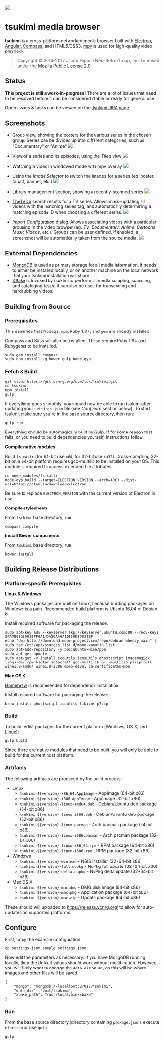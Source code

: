 
![](https://ycnrg.org/img/tsukimi_logo_v2_96.png)
# tsukimi media browser

__tsukimi__ is a cross-platform networked media browser built with [Electron](https://electron.atom.io/), [Angular](https://angularjs.org/), [Compass](http://compass-style.org/), and HTML5/CSS3. [mpv](https://mpv.io/) is used for high-quality video playback.

> Copyright © 2014-2017 Jacob Hipps / Neo-Retro Group, Inc.
> Licensed under the [Mozilla Public License 2.0](https://www.mozilla.org/en-US/MPL/2.0/)


## Status

__This project is still a work-in-progress!__ There are a lot of issues that need to be resolved before it can be considered stable or ready for general use.

Open issues & tasks can be viewed on the [Tsukimi JIRA page](https://jira.ycnrg.org/projects/TSK).

## Screenshots

- Group view, showing the posters for the various series in the chosen group. Series can be divided up into different categories, such as "Documentary" or "Anime"
![](https://ss.ycnrg.org/jotunn_20170925_033640.png)

- View of a series and its episodes, using the _Tiled_ view
![](https://ss.ycnrg.org/jotunn_20170925_033201.png)

- Watching a video in windowed mode with mpv overlay
![](https://ss.ycnrg.org/jotunn_20170925_035341.png)

- Using the _Image Selector_ to switch the images for a series (eg. poster, fanart, banner, etc.)
![](https://ss.ycnrg.org/jotunn_20170925_033409.png)

- Library management section, showing a recently-scanned series
![](https://ss.ycnrg.org/jotunn_20170218_204607.png)

- [TheTVDb](http://thetvdb.com/) search results for a TV series. Allows mass-updating all videos with the matching series tag, and automatically determining a matching episode ID when choosing a different series.
![](https://ss.ycnrg.org/jotunn_20170218_205715.png)

- _Import Configuration_ dialog. Allows associating videos with a particular grouping in the video browser (eg. _TV_, _Documentary_, _Anime_, _Cartoons_, _Music Videos_, etc.). Groups can be user-defined. If enabled, a screenshot will be automatically taken from the source media.
![](https://ss.ycnrg.org/jotunn_20170218_210051.png)


## External Dependencies

- [MongoDB](https://docs.mongodb.org/manual/installation/) is used as primary storage for all media information. It needs to either be installed locally, or on another machine on the local network that your tsukimi installation will share.
- [XBake](https://bitbucket.org/yellowcrescent/yc_xbake) is invoked by tsukimi to perform all media scraping, scanning, and cataloging tasks. It can also be used for transcoding and hardsubbing videos.

## Building from Source

### Prerequisites

This assumes that Node.js, `npm`, Ruby 1.9+, and `gem` are already installed.

Compass and Sass will also be installed. These require Ruby 1.9+ and Rubygems to be installed.

```
sudo gem install compass
sudo npm install -g bower gulp node-gyp
```

### Fetch & Build

```
git clone https://git.ycnrg.org/scm/tsk/tsukimi.git
cd tsukimi
npm install
gulp
```

If everything goes smoothly, you should now be able to run tsukimi after updating your `settings.json` file
(see _Configure_ section below). To start tsukmi, make sure you're in the base source directory, then run:

```
gulp run
```

Everything should be automagically built by Gulp. If for some reason that fails, or you
need to build dependencies yourself, instructions follow.

__Compile native modules__

Build `fs-xattr` (for 64-bit use `x64`, for 32-bit use `ia32`). Cross-compiling 32-bit on a 64-bit platform
requires gcc-multilib to be installed on your OS. This module is required to access extended file attributes.

```
cd node_modules/fs-xattr
node-gyp build --target=ELECTRON_VERSION --arch=ARCH --dist-url=https://atom.io/download/electron
```

Be sure to replace `ELECTRON_VERSION` with the current version of Electron in use.

__Compile stylesheets__

From `tsukimi` base directory, run

```
compass compile
```

__Install Bower components__

From `tsukimi` base directory, run

```
bower install
```

## Building Release Distributions

### Platform-specific Prerequisites

__Linux & Windows__

The Windows packages are built on Linux, because building packages on Windows is a pain. Recommended build platform is Ubuntu 16.04 or Debian 8.

Install required software for packaging the release:
```
sudo apt-key adv --keyserver hkp://keyserver.ubuntu.com:80 --recv-keys 3FA7E0328081BFF6A14DA29AA6A19B38D3D831EF
echo "deb http://download.mono-project.com/repo/debian wheezy main" | sudo tee /etc/apt/sources.list.d/mono-xamarin.list
sudo apt-add-repository -y ppa:ubuntu-wine/ppa
sudo apt-get update
sudo apt-get -y install icoutils icnsutils ghostscript imagemagick libgs-dev rpm bsdtar snapcraft gcc-multilib g++-multilib p7zip-full wine1.8-amd64 wine1.8-i386 mono-devel ca-certificates-mon
```

__Mac OS X__

[Homebrew](https://brew.sh/) is recommended for dependency installation.

Install required software for packaging the release:
```
brew install ghostscript icoutils libicns p7zip
```

### Build

To build redist packages for the current platform (Windows, OS X, and Linux):
```
gulp build
```

Since there are native modules that need to be built, you will only be able to build for the current host platform.

### Artifacts

The following artifacts are produced by the build process:

- Linux
    - `tsukimi-${version}-x86_64.AppImage` - AppImage (64-bit x86)
    - `tsukimi-${version}-i386.AppImage` - AppImage (32-bit x86)
    - `tsukimi-${version}-linux-amd64.deb` - Debian/Ubuntu deb package (64-bit x86)
    - `tsukimi-${version}-linux-i386.deb` - Debian/Ubuntu deb package (32-bit x86)
    - `tsukimi-${version}-linux.pacman` - Arch pacman package (64-bit x86)
    - `tsukimi-${version}-linux-i686.pacman` - Arch pacman package (32-bit x86)
    - `tsukimi-${version}-linux-x86_64.rpm` - RPM package (64-bit x86)
    - `tsukimi-${version}-linux-i686.rpm` - RPM package (32-bit x86)
- Windows
    - `tsukimi-${version}-win.exe` - NSIS installer (32+64-bit x86)
    - `tsukimi-${version}-full.nupkg` - NuPkg full update (32+64-bit x86)
    - `tsukimi-${version}-delta.nupkg` - NuPkg delta update (32+64-bit x86)
- Mac OS X
    - `tsukimi-${version}-mac.dmg` - DMG disk image (64-bit x86)
    - `tsukimi-${version}-mac.pkg` - Application package (64-bit x86)
    - `tsukimi-${version}-mac.zip` - Update package (64-bit x86)

These should will uploaded to https://release.ycnrg.org/ to allow for auto-updates on supported platforms.


## Configure

First, copy the example configuration

```
cp settings.json.sample settings.json
```

Now edit the parameters as necessary. If you have MongoDB running locally, then the default
values should work without modification. However, you will likely want to change the
`data_dir` value, as this will be where images and other files will be saved.

```
{
    "mongo": "mongodb://localhost:27017/tsukimi",
    "data_dir": "/opt/tsukimi",
    "xbake_path": "/usr/local/bin/xbake"
}
```

### Run

From the base source directory (directory containing `package.json`), execute `electron` or use `gulp`:

```
gulp
```
